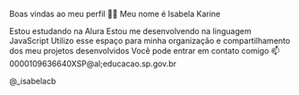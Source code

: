 Boas vindas ao meu perfil 💙💙
Meu nome é Isabela Karine

Estou estudando na Alura
Estou me desenvolvendo na linguagem JavaScript
Utilizo esse espaço para minha organização e compartilhamento dos meu projetos desenvolvidos
Você pode entrar em contato comigo 📫
0000109636640XSP@al;educacao.sp.gov.br

@_isabelacb
